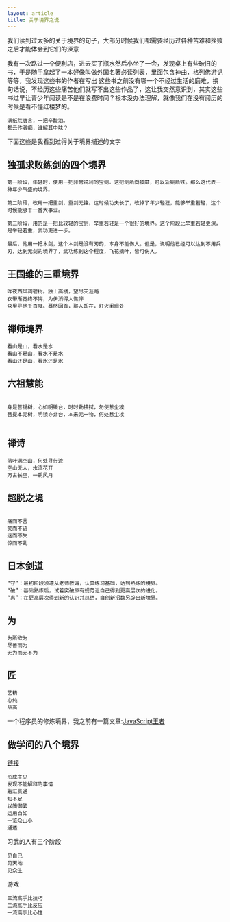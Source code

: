 ```yaml
---
layout: article
title: 关于境界之说
---
```

我们读到过太多的关于境界的句子，大部分时候我们都需要经历过各种苦难和挫败之后才能体会到它们的深意

我有一次路过一个便利店，进去买了瓶水然后小坐了一会，发现桌上有些破旧的书，于是随手拿起了一本好像叫做外国名著必读列表，里面包含神曲，格列佛游记等等，我发现这些书的作者在写出
这些书之前没有哪一个不经过生活的磨难，换句话说，不经历这些痛苦他们就写不出这些作品了，这让我突然意识到，其实这些书过早让青少年阅读是不是在浪费时间？根本没办法理解，就像我们在没有阅历的时候是看不懂红楼梦的。

```
满纸荒唐言，一把辛酸泪。
都云作者痴，谁解其中味？
```

下面这些是我看到过得关于境界描述的文字


## 独孤求败练剑的四个境界

```
第一阶段，年轻时，使用一把非常锐利的宝剑。这把剑所向披靡，可以斩铜断铁。那么这代表一种年少气盛的境界。

第二阶段，改用一把重剑，重剑无锋。这时候功夫长了，改掉了年少轻狂，能够举重若轻，这个时候能够干一番大事业。

第三阶段，用的是一把比较轻的宝剑，举重若轻是一个很好的境界。这个阶段比举重若轻更深，是举轻若重，武功更进一步。

最后，他用一把木剑，这个木剑是没有刃的，本身不能伤人。但是，说明他已经可以达到不用兵刃，达到无剑的境界了，武功练到这个程度，飞花摘叶，皆可伤人。
```

## 王国维的三重境界

```
昨夜西风凋碧树。独上高楼，望尽天涯路
衣带渐宽终不悔，为伊消得人憔悴
众里寻他千百度。蓦然回首，那人却在，灯火阑珊处

```

## 禅师境界

```
看山是山，看水是水
看山不是山，看水不是水
看山还是山，看水还是水

```

## 六祖慧能

```

身是菩提树，心如明镜台，时时勤拂拭，勿使惹尘埃
菩提本无树，明镜亦非台，本来无一物，何处惹尘埃


```

## 禅诗

```
落叶满空山，何处寻行迹
空山无人，水流花开
万古长空，一朝风月

```

## 超脱之境

```

痛而不言
笑而不语
迷而不失
惊而不乱

```

## 日本剑道

```
“守”：最初阶段须遵从老师教诲，认真练习基础，达到熟练的境界。
“破”：基础熟练后，试着突破原有规范让自己得到更高层次的进化。
“离”：在更高层次得到新的认识并总结，自创新招数另辟出新境界。

```

## 为

```
为所欲为
尽善而为
无为而无不为

```

## 匠
```
艺精
心纯
品高

```

一个程序员的修炼境界，我之前有一篇文章:[JavaScript王者](https://vsmysee.github.io/blog/2013/10/09/js-king-back)


## 做学问的八个境界

[链接](http://www.ruanyifeng.com/blog/2013/09/liang_shuming.html)

```
形成主见
发现不能解释的事情
融汇贯通
知不足
以简御繁
运用自如
一览众山小
通透
```

习武的人有三个阶段

```
见自己
见天地
见众生
```

游戏

```
三流高手比技巧
二流高手比反应
一流高手比心性
```

